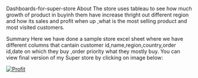 Dashboards-for-super-store
About
The store uses tableau to see how much  growth of product in buyinh them have increase thright out different region and how its sales and profit when up ,what is the most selling product and most visited customers.

Summary
Here we have done a sample store excel sheet where we have different columns that cantain customer id,name,region,country,order id,date on which they buy ,order priority what they mostly buy.
You can view final version of my Super store  by clicking on image below:
<div class='tableauPlaceholder' id='viz1663939515970' style='position: relative'><noscript><a href='#'><img alt='Profit ' src='https:&#47;&#47;public.tableau.com&#47;static&#47;images&#47;Pr&#47;ProfitofSuperstore_16600281338450&#47;profit&#47;1_rss.png' style='border: none' /></a></noscript><object class='tableauViz'  style='display:none;'><param name='host_url' value='https%3A%2F%2Fpublic.tableau.com%2F' /> <param name='embed_code_version' value='3' /> <param name='site_root' value='' /><param name='name' value='ProfitofSuperstore_16600281338450&#47;profit' /><param name='tabs' value='no' /><param name='toolbar' value='yes' /><param name='static_image' value='https:&#47;&#47;public.tableau.com&#47;static&#47;images&#47;Pr&#47;ProfitofSuperstore_16600281338450&#47;profit&#47;1.png' /> <param name='animate_transition' value='yes' /><param name='display_static_image' value='yes' /><param name='display_spinner' value='yes' /><param name='display_overlay' value='yes' /><param name='display_count' value='yes' /><param name='language' value='en-US' /></object></div>                <script type='text/javascript'>                    var divElement = document.getElementById('viz1663939515970');                    var vizElement = divElement.getElementsByTagName('object')[0];                    if ( divElement.offsetWidth > 800 ) { vizElement.style.width='1400px';vizElement.style.height='1027px';} else if ( divElement.offsetWidth > 500 ) { vizElement.style.width='1400px';vizElement.style.height='1027px';} else { vizElement.style.width='100%';vizElement.style.height='1627px';}                     var scriptElement = document.createElement('script');                    scriptElement.src = 'https://public.tableau.com/javascripts/api/viz_v1.js';                    vizElement.parentNode.insertBefore(scriptElement, vizElement);                </script>
